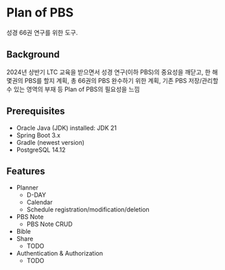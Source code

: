 # Plan of PBS
성경 66권 연구를 위한 도구.

## Background
2024년 상반기 LTC 교육을 받으면서 성경 연구(이하 PBS)의 중요성을 깨닫고, 한 해 몇권의 PBS를 할지 계획, 총 66권의 PBS 완수하기 위한 계획, 기존 PBS 저장/관리할 수 있는 영역의 부재 등 Plan of PBS의 필요성을 느낌

## Prerequisites
- Oracle Java (JDK) installed: JDK 21
- Spring Boot 3.x
- Gradle (newest version)
- PostgreSQL 14.12

## Features
- Planner
  - D-DAY
  - Calendar
  - Schedule registration/modification/deletion
- PBS Note
  - PBS Note CRUD
- Bible
- Share
  - TODO
- Authentication & Authorization
  - TODO